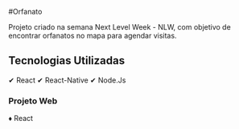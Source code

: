 #Orfanato

Projeto criado na semana Next Level Week - NLW, com objetivo de encontrar orfanatos no mapa para agendar visitas.

## Tecnologias Utilizadas
✔ React  ✔ React-Native  ✔ Node.Js


### Projeto Web
♦ React
